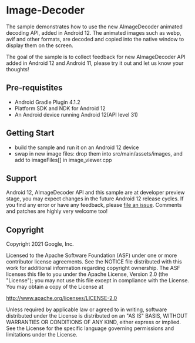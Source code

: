 # Image-Decoder
The sample demonstrates how to use the new AImageDecoder animated decoding API,
added in Android 12. The animated images such as webp, avif and other formats, are
decoded and copied into the native window to display them on the screen.

The goal of the sample is to collect feedback for new AImageDecoder API added in Android 12
and Android 11, please try it out and let us know your thoughts!

## Pre-requistites
- Android Gradle Plugin 4.1.2
- Platform SDK and NDK for Android 12
- An Android device running Android 12(API level 31)

## Getting Start
- build the sample and run it on an Android 12 device
- swap in new image files: drop them into src/main/assets/images, and add to imageFiles[] in image_viewer.cpp

## Support
Android 12, AImageDecoder API and this sample are at developer preview stage, you
may expect changes in the future Android 12 release cycles. If you find any error
or have any feedback, please [file an issue](https://github.com/googlesamples/android-ndk/issues/new).
Comments and patches are highly very welcome too!

## Copyright
Copyright 2021 Google, Inc.

Licensed to the Apache Software Foundation (ASF) under one or more contributor
license agreements.  See the NOTICE file distributed with this work for
additional information regarding copyright ownership.  The ASF licenses this
file to you under the Apache License, Version 2.0 (the "License"); you may not
use this file except in compliance with the License.  You may obtain a copy of
the License at

  http://www.apache.org/licenses/LICENSE-2.0

Unless required by applicable law or agreed to in writing, software
distributed under the License is distributed on an "AS IS" BASIS, WITHOUT
WARRANTIES OR CONDITIONS OF ANY KIND, either express or implied.  See the
License for the specific language governing permissions and limitations under
the License.
